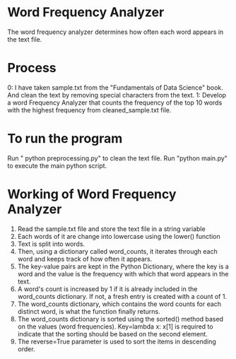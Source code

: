 # Word Frequency Analyzer

The word frequency analyzer determines how often each word appears in the text file.

# Process
0: I have taken sample.txt from the "Fundamentals of Data Science" book. And clean the text by removing special characters from the text.
1: Develop a word Frequency Analyzer that counts the frequency of the top 10 words with the highest frequency from cleaned_sample.txt file.

# To run the program 
Run " python preprocessing.py" to clean the text file. 
Run "python main.py" to execute the main python script.
 
# Working of Word Frequency Analyzer
1. Read the sample.txt file and store the text file in a string variable
2. Each words of it  are change into lowercase using the lower() function 
3. Text is split into words.
4. Then, using a dictionary called word_counts, it iterates through each word and keeps track of how often it appears.
5. The key-value pairs are kept in the Python Dictionary, where the key is a word and the value is the frequency with which that word appears in the text.
6. A word's count is increased by 1 if it is already included in the word_counts dictionary. If not, a fresh entry is created with a count of 1. 
7. The word_counts dictionary, which contains the word counts for each distinct word, is what the function finally returns.
8. The word_counts dictionary is sorted using the sorted() method based on the values (word frequencies). Key=lambda x: x[1] is required to indicate that the sorting should be based on the second element.
9. The reverse=True parameter is used to sort the items in descending order.
   
